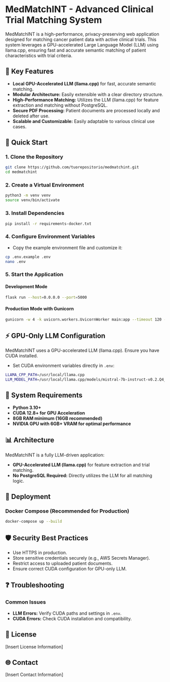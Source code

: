 # MedMatchINT - Advanced Clinical Trial Matching System

MedMatchINT is a high-performance, privacy-preserving web application designed for matching cancer patient data with active clinical trials. This system leverages a GPU-accelerated Large Language Model (LLM) using llama.cpp, ensuring fast and accurate semantic matching of patient characteristics with trial criteria.

## 🚀 Key Features

* **Local GPU-Accelerated LLM (llama.cpp)** for fast, accurate semantic matching.
* **Modular Architecture:** Easily extensible with a clear directory structure.
* **High-Performance Matching:** Utilizes the LLM (llama.cpp) for feature extraction and matching without PostgreSQL.
* **Secure PDF Processing:** Patient documents are processed locally and deleted after use.
* **Scalable and Customizable:** Easily adaptable to various clinical use cases.

## 📌 Quick Start

### 1. Clone the Repository

```bash
git clone https://github.com/tuorepositorio/medmatchint.git
cd medmatchint
```

### 2. Create a Virtual Environment

```bash
python3 -m venv venv
source venv/bin/activate
```

### 3. Install Dependencies

```bash
pip install -r requirements-docker.txt
```

### 4. Configure Environment Variables

* Copy the example environment file and customize it:

```bash
cp .env.example .env
nano .env
```

### 5. Start the Application

#### Development Mode

```bash
flask run --host=0.0.0.0 --port=5000
```

#### Production Mode with Gunicorn

```bash
gunicorn -w 4 -k uvicorn.workers.UvicornWorker main:app --timeout 120 --log-level info
```

## ⚡ GPU-Only LLM Configuration

MedMatchINT uses a GPU-accelerated LLM (llama.cpp). Ensure you have CUDA installed.

* Set CUDA environment variables directly in `.env`:

```bash
LLAMA_CPP_PATH=/usr/local/llama.cpp
LLM_MODEL_PATH=/usr/local/llama.cpp/models/mistral-7b-instruct-v0.2.Q4_K_M.gguf
```

## 🚦 System Requirements

* **Python 3.10+**
* **CUDA 12.8+ for GPU Acceleration**
* **8GB RAM minimum (16GB recommended)**
* **NVIDIA GPU with 6GB+ VRAM for optimal performance**

## 📊 Architecture

MedMatchINT is a fully LLM-driven application:

* **GPU-Accelerated LLM (llama.cpp)** for feature extraction and trial matching.
* **No PostgreSQL Required:** Directly utilizes the LLM for all matching logic.

## 🚀 Deployment

### Docker Compose (Recommended for Production)

```bash
docker-compose up --build
```

## 🛡️ Security Best Practices

* Use HTTPS in production.
* Store sensitive credentials securely (e.g., AWS Secrets Manager).
* Restrict access to uploaded patient documents.
* Ensure correct CUDA configuration for GPU-only LLM.

## ❓ Troubleshooting

### Common Issues

* **LLM Errors:** Verify CUDA paths and settings in `.env`.
* **CUDA Errors:** Check CUDA installation and compatibility.

## 📄 License

\[Insert License Information]

## 🌐 Contact

\[Insert Contact Information]

